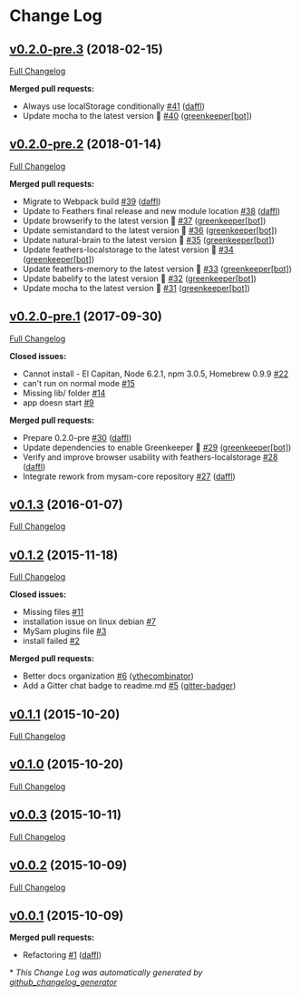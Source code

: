 # Change Log

## [v0.2.0-pre.3](https://github.com/mysamai/mysam-core/tree/v0.2.0-pre.3) (2018-02-15)
[Full Changelog](https://github.com/mysamai/mysam-core/compare/v0.2.0-pre.2...v0.2.0-pre.3)

**Merged pull requests:**

- Always use localStorage conditionally [\#41](https://github.com/mysamai/mysam-core/pull/41) ([daffl](https://github.com/daffl))
- Update mocha to the latest version 🚀 [\#40](https://github.com/mysamai/mysam-core/pull/40) ([greenkeeper[bot]](https://github.com/apps/greenkeeper))

## [v0.2.0-pre.2](https://github.com/mysamai/mysam-core/tree/v0.2.0-pre.2) (2018-01-14)
[Full Changelog](https://github.com/mysamai/mysam-core/compare/v0.2.0-pre.1...v0.2.0-pre.2)

**Merged pull requests:**

- Migrate to Webpack build [\#39](https://github.com/mysamai/mysam-core/pull/39) ([daffl](https://github.com/daffl))
- Update to Feathers final release and new module location [\#38](https://github.com/mysamai/mysam-core/pull/38) ([daffl](https://github.com/daffl))
- Update browserify to the latest version 🚀 [\#37](https://github.com/mysamai/mysam-core/pull/37) ([greenkeeper[bot]](https://github.com/apps/greenkeeper))
- Update semistandard to the latest version 🚀 [\#36](https://github.com/mysamai/mysam-core/pull/36) ([greenkeeper[bot]](https://github.com/apps/greenkeeper))
- Update natural-brain to the latest version 🚀 [\#35](https://github.com/mysamai/mysam-core/pull/35) ([greenkeeper[bot]](https://github.com/apps/greenkeeper))
- Update feathers-localstorage to the latest version 🚀 [\#34](https://github.com/mysamai/mysam-core/pull/34) ([greenkeeper[bot]](https://github.com/apps/greenkeeper))
- Update feathers-memory to the latest version 🚀 [\#33](https://github.com/mysamai/mysam-core/pull/33) ([greenkeeper[bot]](https://github.com/apps/greenkeeper))
- Update babelify to the latest version 🚀 [\#32](https://github.com/mysamai/mysam-core/pull/32) ([greenkeeper[bot]](https://github.com/apps/greenkeeper))
- Update mocha to the latest version 🚀 [\#31](https://github.com/mysamai/mysam-core/pull/31) ([greenkeeper[bot]](https://github.com/apps/greenkeeper))

## [v0.2.0-pre.1](https://github.com/mysamai/mysam-core/tree/v0.2.0-pre.1) (2017-09-30)
[Full Changelog](https://github.com/mysamai/mysam-core/compare/v0.1.3...v0.2.0-pre.1)

**Closed issues:**

- Cannot install - El Capitan, Node 6.2.1, npm 3.0.5, Homebrew 0.9.9 [\#22](https://github.com/mysamai/mysam-core/issues/22)
- can't run on normal mode  [\#15](https://github.com/mysamai/mysam-core/issues/15)
- Missing lib/ folder [\#14](https://github.com/mysamai/mysam-core/issues/14)
- app doesn start  [\#9](https://github.com/mysamai/mysam-core/issues/9)

**Merged pull requests:**

- Prepare 0.2.0-pre [\#30](https://github.com/mysamai/mysam-core/pull/30) ([daffl](https://github.com/daffl))
- Update dependencies to enable Greenkeeper 🌴 [\#29](https://github.com/mysamai/mysam-core/pull/29) ([greenkeeper[bot]](https://github.com/apps/greenkeeper))
- Verify and improve browser usability with feathers-localstorage [\#28](https://github.com/mysamai/mysam-core/pull/28) ([daffl](https://github.com/daffl))
- Integrate rework from mysam-core repository [\#27](https://github.com/mysamai/mysam-core/pull/27) ([daffl](https://github.com/daffl))

## [v0.1.3](https://github.com/mysamai/mysam-core/tree/v0.1.3) (2016-01-07)
[Full Changelog](https://github.com/mysamai/mysam-core/compare/v0.1.2...v0.1.3)

## [v0.1.2](https://github.com/mysamai/mysam-core/tree/v0.1.2) (2015-11-18)
[Full Changelog](https://github.com/mysamai/mysam-core/compare/v0.1.1...v0.1.2)

**Closed issues:**

- Missing files [\#11](https://github.com/mysamai/mysam-core/issues/11)
- installation issue on linux debian [\#7](https://github.com/mysamai/mysam-core/issues/7)
- MySam plugins file [\#3](https://github.com/mysamai/mysam-core/issues/3)
- install failed [\#2](https://github.com/mysamai/mysam-core/issues/2)

**Merged pull requests:**

- Better docs organization [\#6](https://github.com/mysamai/mysam-core/pull/6) ([ythecombinator](https://github.com/ythecombinator))
- Add a Gitter chat badge to readme.md [\#5](https://github.com/mysamai/mysam-core/pull/5) ([gitter-badger](https://github.com/gitter-badger))

## [v0.1.1](https://github.com/mysamai/mysam-core/tree/v0.1.1) (2015-10-20)
[Full Changelog](https://github.com/mysamai/mysam-core/compare/v0.1.0...v0.1.1)

## [v0.1.0](https://github.com/mysamai/mysam-core/tree/v0.1.0) (2015-10-20)
[Full Changelog](https://github.com/mysamai/mysam-core/compare/v0.0.3...v0.1.0)

## [v0.0.3](https://github.com/mysamai/mysam-core/tree/v0.0.3) (2015-10-11)
[Full Changelog](https://github.com/mysamai/mysam-core/compare/v0.0.2...v0.0.3)

## [v0.0.2](https://github.com/mysamai/mysam-core/tree/v0.0.2) (2015-10-09)
[Full Changelog](https://github.com/mysamai/mysam-core/compare/v0.0.1...v0.0.2)

## [v0.0.1](https://github.com/mysamai/mysam-core/tree/v0.0.1) (2015-10-09)
**Merged pull requests:**

- Refactoring [\#1](https://github.com/mysamai/mysam-core/pull/1) ([daffl](https://github.com/daffl))



\* *This Change Log was automatically generated by [github_changelog_generator](https://github.com/skywinder/Github-Changelog-Generator)*